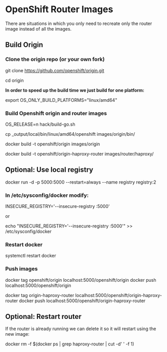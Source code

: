 # OpenShift Router Images

There are situations in which you only need to recreate 
only the router image instead of all the images.


## Build Origin

### Clone the origin repo (or your own fork)

git clone https://github.com/openshift/origin.git

cd origin

**In order to speed up the build time we just build for one platform:**

export OS_ONLY_BUILD_PLATFORMS="linux/amd64"

### Build Openshift origin and router images

OS_RELEASE=n hack/build-go.sh

cp _output/local/bin/linux/amd64/openshift images/origin/bin/

docker build -t openshift/origin images/origin

docker build -t openshift/origin-haproxy-router images/router/haproxy/

## Optional: Use local registry


docker run -d -p 5000:5000 --restart=always --name registry registry:2

### In /etc/sysconfig/docker modify:

INSECURE_REGISTRY='--insecure-registry <hosts IP>:5000'

or

echo "INSECURE_REGISTRY='--insecure-registry <host IP>:5000'"  >> /etc/sysconfig/docker

### Restart docker

systemctl restart docker

### Push images

docker tag openshift/origin localhost:5000/openshift/origin
docker push localhost:5000/openshift/origin

docker tag origin-haproxy-router localhost:5000/openshift/origin-haproxy-router
docker push localhost:5000/openshift/origin-haproxy-router

## Optional: Restart router

If the router is already running we can delete it so it will restart using the
new image:

docker rm -f $(docker ps | grep haproxy-router | cut -d' ' -f 1)

